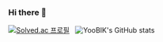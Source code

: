 ### Hi there 👋

[![Solved.ac 프로필](http://mazassumnida.wtf/api/v2/generate_badge?boj=quddlr96)](https://solved.ac/quddlr96)&nbsp;&nbsp;
![YooBIK's GitHub stats](https://github-readme-stats.vercel.app/api?username=YooBIK&theme=dracula&show_icons=true)

<!--
**YooBIK/YooBIK** is a ✨ _special_ ✨ repository because its `README.md` (this file) appears on your GitHub profile.

Here are some ideas to get you started:

- 🔭 I’m currently working on ...
- 🌱 I’m currently learning ...
- 👯 I’m looking to collaborate on ...
- 🤔 I’m looking for help with ...
- 💬 Ask me about ...
- 📫 How to reach me: ...
- 😄 Pronouns: ...
- ⚡ Fun fact: ...
-->
